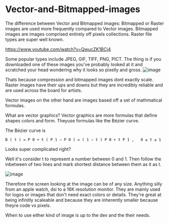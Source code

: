 # Vector-and-Bitmapped-images

The difference between Vector and Bitmapped images:
  Bitmapped or Raster images are used more frequently compared to Vector images. Bitmapped images are images comprised entirely off pixels collections. 
Raster file types are super well known. 

https://www.youtube.com/watch?v=QwucZK1BCj4

  Some popular types include JPEG, GIF, TIFF, PNG, PICT. The thing is if you downloaded one of these images you've probably looked at it and scratched your head 
wondering why it looks so pixelly and gross.
![image](https://user-images.githubusercontent.com/59833741/201457538-bf8e86f2-500a-4bc1-ad3e-8faa1eaf7e2a.png)

Thats because compression and bitmapped images dont exactly scale. Raster images have their ups and downs but they are incredibly reliable and are used across the board for artists.


Vector images on the other hand are images based off a set of mathmatical formulas. 

What are vector graphics? Vector graphics are more formulas that define shapes colors and form. Theyuse formulas like the Bézier curve.

The Bézier curve is 


    B ( t ) = P 0 + t ( P 1 − P 0 ) = ( 1 − t ) P 0 + t P 1 ,   0 ≤ t ≤ 1 
    
Looks super complicated right?

Well it's consider t to represent a number between 0 and 1.
Then follow the inbetween of two lines and mark shortest distance between them as it as t.


![image](https://user-images.githubusercontent.com/59833741/201457900-f0f618f3-6771-4904-9624-25015d44d9b7.png)


Therefore the screen looking at the image can be of any size. Anything silly 
from an apple watch, dsi to a 16K resolution monitor. They are mainly used for logos or images that don't need exact colors or details. They're great at being infinitly scaleable and because they are inherently smaller because theyre code vs pixels.

When to use either kind of image is up to the dev and the their needs.
